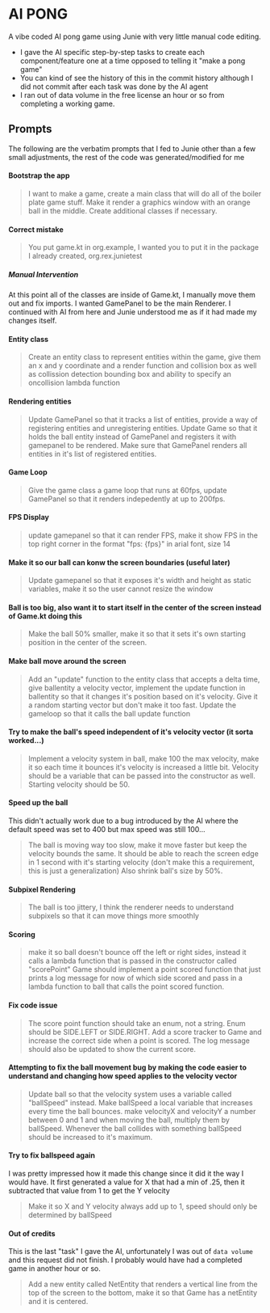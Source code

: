 # AI PONG

A vibe coded AI pong game using Junie with very little manual code editing.

* I gave the AI specific step-by-step tasks to create each component/feature one at a time opposed to telling it "make a pong game"
* You can kind of see the history of this in the commit history although I did not commit after each task was done by the AI agent
* I ran out of data volume in the free license an hour or so from completing a working game.
 
## Prompts

The following are the verbatim prompts that I fed to Junie other than a few small adjustments, the rest of the code was generated/modified for me

#### Bootstrap the app
> I want to make a game, create a main class that will do all of the boiler plate game stuff.  Make it render a graphics window with an orange ball in the middle.  Create additional classes if necessary.

#### Correct mistake
> You put game.kt in org.example, I wanted you to put it in the package I already created, org.rex.junietest

##### Manual Intervention
At this point all of the classes are inside of Game.kt, I manually move them out and fix imports.  I wanted GamePanel to be the main Renderer.  I continued with AI from here and Junie understood me as if it had made my changes itself.

#### Entity class
> Create an entity class to represent entities within the game, give them an x and y coordinate and a render function and collision box as well as collission detection bounding box and ability to specify an oncollision lambda function

#### Rendering entities
> Update GamePanel so that it tracks a list of entities, provide a way of registering entities and unregistering entities.  Update Game so that it holds the ball entity instead of GamePanel and registers it with gamepanel to be rendered.  Make sure that GamePanel renders all entities in it's list of registered entities.

#### Game Loop
> Give the game class a game loop that runs at 60fps, update GamePanel so that it renders indepedently at up to 200fps.

#### FPS Display
> update gamepanel so that it can render FPS, make it show FPS in the top right corner in the format "fps: {fps}" in arial font, size 14

#### Make it so our ball can konw the screen boundaries (useful later)
> Update gamepanel so that it exposes it's width and height as static variables, make it so the user cannot resize the window

#### Ball is too big, also want it to start itself in the center of the screen instead of Game.kt doing this
> Make the ball 50% smaller, make it so that it sets it's own starting position in the center of the screen.

#### Make ball move around the screen
> Add an "update" function to the entity class that accepts a delta time, give ballentity a velocity vector, implement the update function in ballentity  so that it changes it's position based on it's velocity.  Give it a random starting vector but don't make it too fast.  Update the gameloop so that it calls the ball update function

#### Try to make the ball's speed independent of it's velocity vector (it sorta worked...)
> Implement a velocity system in ball, make 100 the max velocity, make it so each time it bounces it's velocity is increased a little bit.  Velocity should be a variable that can be passed into the constructor as well.  Starting velocity should be 50.

#### Speed up the ball
This didn't actually work due to a bug introduced by the AI where the default speed was set to 400 but max speed was still 100...
> The ball is moving way too slow, make it move faster but keep the velocity bounds the same.  It should be able to reach the screen edge in 1 second with it's starting velocity (don't make this a requirement, this is just a generalization) Also shrink ball's size by 50%.

#### Subpixel Rendering
> The ball is too jittery, I think the renderer needs to understand subpixels so that it can move things more smoothly

#### Scoring 
> make it so ball doesn't bounce off the left or right sides, instead it calls a lambda function that is passed in the constructor called "scorePoint"  Game should implement a point scored function that just prints a log message for now of which side scored and pass in a lambda function to ball that calls the point scored function.

#### Fix code issue
> The score point function should take an enum, not a string.  Enum should be SIDE.LEFT or SIDE.RIGHT.  Add a score tracker to Game and increase the correct side when a point is scored.  The log message should also be updated to show the current score.

#### Attempting to fix the ball movement bug by making the code easier to understand and changing how speed applies to the velocity vector 
> Update ball so that the velocity system uses a variable called "ballSpeed" instead.  Make ballSpeed a local variable that increases every time the ball bounces.  make velocityX and velocityY a number between 0 and 1 and when moving the ball, multiply them by ballSpeed.  Whenever the ball collides with something ballSpeed should be increased to it's maximum.

#### Try to fix ballspeed again
I was pretty impressed how it made this change since it did it the way I would have.  It first generated a value for X that had a min of .25, then it subtracted that value from 1 to get the Y velocity
> Make it so X and Y velocity always add up to 1, speed should only be determined by ballSpeed

#### Out of credits
This is the last "task" I gave the AI, unfortunately I was out of `data volume` and this request did not finish.  I probably would have had a completed game in another hour or so.
> Add a new entity called NetEntity that renders a vertical line from the top of the screen to the bottom, make it so that Game has a netEntity and it is centered.